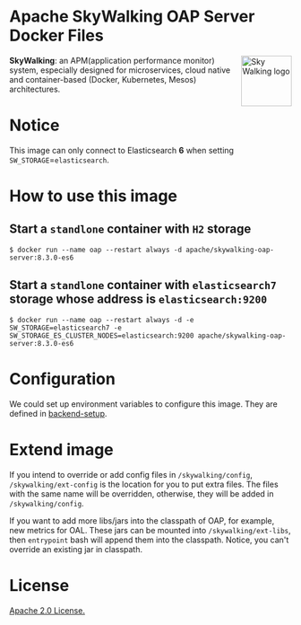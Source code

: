 # Apache SkyWalking OAP Server Docker Files

<img src="http://skywalking.apache.org/assets/logo.svg" alt="Sky Walking logo" height="90px" align="right" />

**SkyWalking**: an APM(application performance monitor) system, especially designed for 
microservices, cloud native and container-based (Docker, Kubernetes, Mesos) architectures.

# Notice

This image can only connect to Elasticsearch **6** when setting `SW_STORAGE`=`elasticsearch`.

# How to use this image

## Start a `standlone` container with `H2` storage

```shell
$ docker run --name oap --restart always -d apache/skywalking-oap-server:8.3.0-es6
```

## Start a `standlone` container with `elasticsearch7` storage whose address is `elasticsearch:9200`

```shell
$ docker run --name oap --restart always -d -e SW_STORAGE=elasticsearch7 -e SW_STORAGE_ES_CLUSTER_NODES=elasticsearch:9200 apache/skywalking-oap-server:8.3.0-es6
```

# Configuration

We could set up environment variables to configure this image. They are defined in [backend-setup](https://github.com/apache/skywalking/blob/v8.0.1/docs/en/setup/backend/backend-setup.md).

# Extend image

If you intend to override or add config files in `/skywalking/config`, `/skywalking/ext-config` is the location for you to put extra files.
The files with the same name will be overridden, otherwise, they will be added in `/skywalking/config`.

If you want to add more libs/jars into the classpath of OAP, for example, new metrics for OAL. These jars can be mounted into `/skywalking/ext-libs`, then
`entrypoint` bash will append them into the classpath. Notice, you can't override an existing jar in classpath.

# License
[Apache 2.0 License.](/LICENSE)
